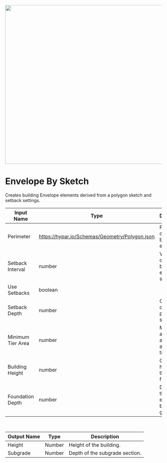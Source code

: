 <img src="preview.png" width="512">

# Envelope By Sketch

Creates building Envelope elements derived from a polygon sketch and setback settings.

|Input Name|Type|Description|
|---|---|---|
|Perimeter|https://hypar.io/Schemas/Geometry/Polygon.json|Perimeter of the building envelope.|
|Setback Interval|number|Vertical distance between envelope setbacks.|
|Use Setbacks|boolean||
|Setback Depth|number|Offset depth from previous setback.|
|Minimum Tier Area|number|Minimum area allowed for a setback tier.|
|Building Height|number|Overall height of the building from grade.|
|Foundation Depth|number|Depth of the building envelope below grade.|


<br>

|Output Name|Type|Description|
|---|---|---|
|Height|Number|Height of the building.|
|Subgrade|Number|Depth of the subgrade section.|

